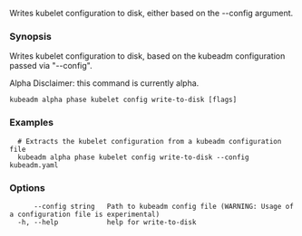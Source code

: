 
Writes kubelet configuration to disk, either based on the --config argument.

### Synopsis

Writes kubelet configuration to disk, based on the kubeadm configuration passed via "--config". 

Alpha Disclaimer: this command is currently alpha.

```
kubeadm alpha phase kubelet config write-to-disk [flags]
```

### Examples

```
  # Extracts the kubelet configuration from a kubeadm configuration file
  kubeadm alpha phase kubelet config write-to-disk --config kubeadm.yaml
```

### Options

```
      --config string   Path to kubeadm config file (WARNING: Usage of a configuration file is experimental)
  -h, --help            help for write-to-disk
```

